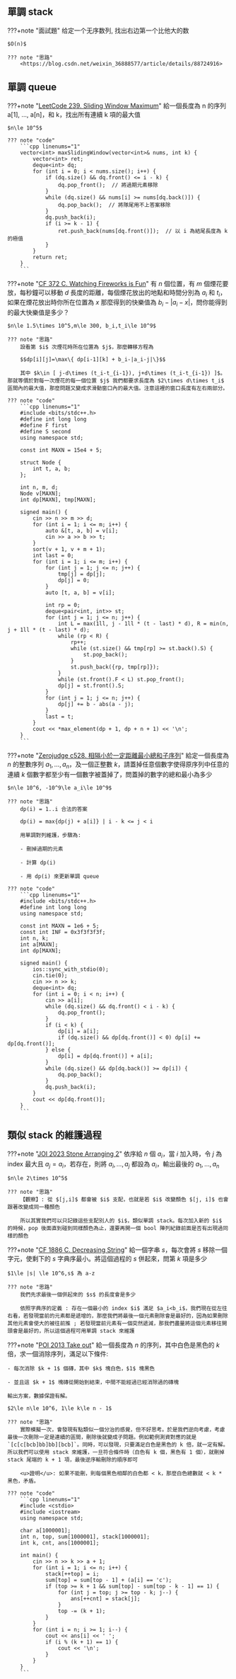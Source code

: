 ## 單調 stack

???+note "面試題"
	给定一个无序数列, 找出右边第一个比他大的数
	
	$O(n)$
	
	??? note "思路"
		<https://blog.csdn.net/weixin_36888577/article/details/88724916>

## 單調 queue

???+note "[LeetCode 239. Sliding Window Maximum](https://leetcode.com/problems/sliding-window-maximum/)"
	給一個長度為 n 的序列 a[1], ..., a[n]，和 k，找出所有連續 k 項的最大值
	
	$n\le 10^5$
	
	??? note "code"
		```cpp linenums="1"
		vector<int> maxSlidingWindow(vector<int>& nums, int k) {
	        vector<int> ret;
	        deque<int> dq;
	        for (int i = 0; i < nums.size(); i++) {
	            if (dq.size() && dq.front() <= i - k) {
	                dq.pop_front();  // 將過期元素移除
	            }
	            while (dq.size() && nums[i] >= nums[dq.back()]) {
	                dq.pop_back();  // 將隊尾用不上答案移除
	            }
	            dq.push_back(i);
	            if (i >= k - 1) {
	                ret.push_back(nums[dq.front()]);  // 以 i 為結尾長度為 k 的極值
	            }
	        }
	        return ret;
	    }
		```

???+note "[CF 372 C. Watching Fireworks is Fun](https://codeforces.com/problemset/problem/372/C)"
	有 $n$ 個位置，有 $m$ 個煙花要放，每秒鐘可以移動 $d$ 長度的距離，每個煙花放出的地點和時間分別為 $a_i$ 和 $t_i$，如果在煙花放出時你所在位置為 $x$ 那麼得到的快樂值為 $b_i-|a_i-x|$，問你能得到的最大快樂值是多少？
	
	$n\le 1.5\times 10^5,m\le 300, b_i,t_i\le 10^9$
	
	??? note "思路"
		設看第 $i$ 次煙花時所在位置為 $j$，那麼轉移方程為 
		
		$$dp[i][j]=\max\{ dp[i-1][k] + b_i-|a_i-j|\}$$
		
		其中 $k\in [ j-d\times (t_i-t_{i-1}), j+d\times (t_i-t_{i-1}) ]$。那就等價於對每一次煙花的每一個位置 $j$ 我們都要求長度為 $2\times d\times t_i$ 區間內的最大值，那麼問題又變成求滑動窗口內的最大值。注意這裡的窗口長度有左右兩部分。
	
	??? note "code"	
		```cpp linenums="1"
		#include <bits/stdc++.h>
	    #define int long long
	    #define F first
	    #define S second
	    using namespace std;
	
	    const int MAXN = 15e4 + 5;
	
	    struct Node {
	        int t, a, b;
	    };
	
	    int n, m, d;
	    Node v[MAXN];
	    int dp[MAXN], tmp[MAXN];
	
	    signed main() {
	        cin >> n >> m >> d;
	        for (int i = 1; i <= m; i++) {
	            auto &[t, a, b] = v[i];
	            cin >> a >> b >> t;
	        }
	        sort(v + 1, v + m + 1);
	        int last = 0;
	        for (int i = 1; i <= m; i++) {
	            for (int j = 1; j <= n; j++) {
	                tmp[j] = dp[j];
	                dp[j] = 0;
	            }
	            auto [t, a, b] = v[i];
	
	            int rp = 0;
	            deque<pair<int, int>> st;
	            for (int j = 1; j <= n; j++) {
	                int L = max(1ll, j - 1ll * (t - last) * d), R = min(n, j + 1ll * (t - last) * d);
	                while (rp < R) {
	                    rp++;
	                    while (st.size() && tmp[rp] >= st.back().S) {
	                        st.pop_back();
	                    }
	                    st.push_back({rp, tmp[rp]});
	                }
	                while (st.front().F < L) st.pop_front();
	                dp[j] = st.front().S;
	            }
	            for (int j = 1; j <= n; j++) {
	                dp[j] += b - abs(a - j);
	            }
	            last = t;
	        }
	        cout << *max_element(dp + 1, dp + n + 1) << '\n';
	    }
		```

???+note "[Zerojudge c528. 相隔小於一定距離最小總和子序列](https://zerojudge.tw/ShowProblem?problemid=c528)"
	給定一個長度為 $n$ 的整數序列 $a_1, \ldots ,a_n$，及一個正整數 $k$，請蓋掉任意個數字使得原序列中任意的連續 $k$ 個數字都至少有一個數字被蓋掉了，問蓋掉的數字的總和最小為多少
	
	$n\le 10^6, -10^9\le a_i\le 10^9$
	
	??? note "思路"
		dp(i) = 1..i 合法的答案
		
		dp(i) = max{dp(j) + a[i]} | i - k <= j < i
		
		用單調對列維護，步驟為:
		
		- 刪掉過期的元素
	
		- 計算 dp(i)
	
		- 用 dp(i) 來更新單調 queue
		
	??? note "code"
		```cpp linenums="1"
		#include <bits/stdc++.h>
	    #define int long long
	    using namespace std;
	
	    const int MAXN = 1e6 + 5;
	    const int INF = 0x3f3f3f3f;
	    int n, k;
	    int a[MAXN];
	    int dp[MAXN];
	
	    signed main() {
	        ios::sync_with_stdio(0);
	        cin.tie(0);
	        cin >> n >> k;
	        deque<int> dq;
	        for (int i = 0; i < n; i++) {
	            cin >> a[i];
	            while (dq.size() && dq.front() < i - k) {
	                dq.pop_front();
	            }
	            if (i < k) {
	                dp[i] = a[i];
	                if (dq.size() && dp[dq.front()] < 0) dp[i] += dp[dq.front()];
	            } else {
	                dp[i] = dp[dq.front()] + a[i];
	            }
	            while (dq.size() && dp[dq.back()] >= dp[i]) {
	                dq.pop_back();
	            }
	            dq.push_back(i);
	        }
	        cout << dp[dq.front()];
	    }
	    ```

## 類似 stack 的維護過程

???+note "[JOI 2023 Stone Arranging 2](https://loj.ac/p/3940)"
	依序給 $n$ 個 $a_i$，當 $i$ 加入時，令 $j$ 為 index 最大且 $a_j=a_i$，若存在，則將 $a_i,\ldots ,a_j$ 都設為 $a_i$，輸出最後的 $a_1, \ldots ,a_n$ 
	
	$n\le 2\times 10^5$
	
	??? note "思路"
		【觀察】: 從 $[j,i]$ 都會被 $i$ 支配，也就是若 $i$ 改變顏色 $[j, i]$ 也會跟著改變成同一種顏色
	    
	    所以其實我們可以只記錄這些支配別人的 $i$，類似單調 stack。每次加入新的 $i$ 的時候，pop 後面直到碰到同樣顏色為止，還要再開一個 bool 陣列紀錄前面是否有出現過同樣的顏色

???+note "[CF 1886 C. Decreasing String](https://codeforces.com/contest/1886/problem/C)"
	給一個字串 $s$，每次會將 $s$ 移除一個字元，使剩下的 $s$ 字典序最小。將這個過程的 $s$ 併起來，問第 $k$ 項是多少
	
	$1\le |s| \le 10^6,s$ 為 a-z
	
	??? note "思路"
		我們先求最後一個併起來的 $s$ 的長度會是多少
	
		依照字典序的定義 : 存在一個最小的 index $i$ 滿足 $a_i<b_i$，我們現在從左往右看，若發現當前的元素都是遞增的，那麼我們將最後一個元素刪除會是最好的，因為如果刪除其他元素會使大的被往前推 ; 若發現當前元素有一個突然遞減，那我們盡量將這個元素移往開頭會是最好的，所以這個過程可用單調 stack 來維護
		
???+note "[POI 2013 Take out](https://www.luogu.com.cn/problem/P3551)"
	給一個長度為 $n$ 的序列，其中白色是黑色的 $k$ 倍，求一個消除序列，滿足以下條件: 

    - 每次消除 $k + 1$ 個磚，其中 $k$ 塊白色，$1$ 塊黑色

    - 並且這 $k + 1$ 塊磚從開始到結束，中間不能經過已經消除過的磚塊

    輸出方案，數據保證有解。
    
    $2\le n\le 10^6, 1\le k\le n - 1$
    
    ??? note "思路"
    	實際模擬一次，會發現有點類似一個分治的感覺，但不好思考。於是我們逆向考慮，考慮最後一次刪除一定是連續的區間，刪除後就變成子問題。例如範例測資對應的就是 `[c[c[bcb]bb]bb][bcb]`。同時，可以發現，只要滿足白色是黑色的 k 倍，就一定有解。所以我們可以使用 stack 來維護，一旦符合條件時（白色有 k 個，黑色有 1 個），就刪掉 stack 尾端的 k + 1 項，最後逆序輸刪除的順序即可

        <u>證明</u>: 如果不能刪，則每個黑色相鄰的白色都 < k，那麼白色總數就 < k * 黑色，矛盾。
        
    ??? note "code"
    	```cpp linenums="1"
    	#include <cstdio>
        #include <iostream>
        using namespace std;

        char a[1000001];
        int n, top, sum[1000001], stack[1000001];
        int k, cnt, ans[1000001];

        int main() {
            cin >> n >> k >> a + 1;
            for (int i = 1; i <= n; i++) {
                stack[++top] = i;
                sum[top] = sum[top - 1] + (a[i] == 'c');
                if (top >= k + 1 && sum[top] - sum[top - k - 1] == 1) {
                    for (int j = top; j >= top - k; j--) {
                        ans[++cnt] = stack[j];
                    }
                    top -= (k + 1);
                }
            }
            for (int i = n; i >= 1; i--) {
                cout << ans[i] << ' ';
                if (i % (k + 1) == 1) {
                    cout << '\n';
                }
            }
        }
    	```